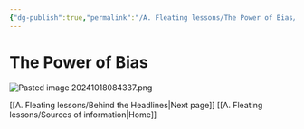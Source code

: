 ```yaml
---
{"dg-publish":true,"permalink":"/A. Fleating lessons/The Power of Bias/"}
---
```


# The Power of Bias

![Pasted image 20241018084337.png](/img/user/Z.%20Assets/Pasted%20image%2020241018084337.png)

[[A. Fleating lessons/Behind the Headlines\|Next page]]
[[A. Fleating lessons/Sources of information\|Home]]
